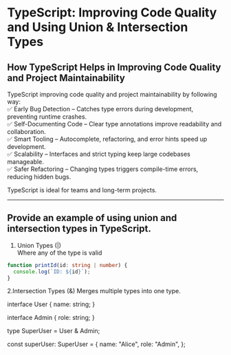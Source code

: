 # TypeScript: Improving Code Quality and Using Union & Intersection Types

## How TypeScript Helps in Improving Code Quality and Project Maintainability

TypeScript improving code quality and project maintainability by following way:  
✅ Early Bug Detection – Catches type errors during development, preventing runtime crashes.  
✅ Self-Documenting Code – Clear type annotations improve readability and collaboration.  
✅ Smart Tooling – Autocomplete, refactoring, and error hints speed up development.  
✅ Scalability – Interfaces and strict typing keep large codebases manageable.  
✅ Safer Refactoring – Changing types triggers compile-time errors, reducing hidden bugs.

TypeScript is ideal for teams and long-term projects.

---

## Provide an example of using union and intersection types in TypeScript.

1. Union Types (|)  
   Where any of the type is valid

```typescript
function printId(id: string | number) {
  console.log(`ID: ${id}`);
}
```

2.Intersection Types (&)
Merges multiple types into one type.

interface User {
name: string;
}

interface Admin {
role: string;
}

type SuperUser = User & Admin;

const superUser: SuperUser = {
name: "Alice",
role: "Admin",
};

